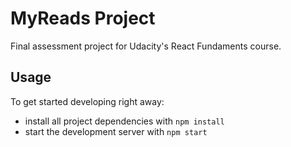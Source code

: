 # MyReads Project

Final assessment project for Udacity's React Fundaments course.

## Usage

To get started developing right away:

* install all project dependencies with `npm install`
* start the development server with `npm start`
